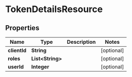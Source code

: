 
# TokenDetailsResource

## Properties
Name | Type | Description | Notes
------------ | ------------- | ------------- | -------------
**clientId** | **String** |  |  [optional]
**roles** | **List&lt;String&gt;** |  |  [optional]
**userId** | **Integer** |  |  [optional]



